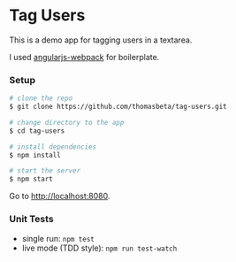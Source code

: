 # Tag Users

This is a demo app for tagging users in a textarea.

I used [angularjs-webpack](https://github.com/preboot/angularjs-webpack) for boilerplate.

### Setup

```bash
# clone the repo
$ git clone https://github.com/thomasbeta/tag-users.git

# change directory to the app
$ cd tag-users

# install dependencies
$ npm install

# start the server
$ npm start
```

Go to [http://localhost:8080](http://localhost:8080).

### Unit Tests

* single run: `npm test`
* live mode (TDD style): `npm run test-watch`
